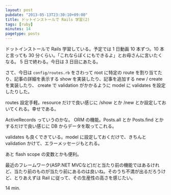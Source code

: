 ```yaml
---
layout: post
pubdate: "2013-05-13T23:30:10+09:00"
title: ドットインストールで Rails 学習(2)
tags: [ruby]
minutes: 14
pagetype: posts
---
```

ドットインストールで Rails 学習している。予定では 1 日動画 10 本ずつ。10 本と言っても 30 分くらい。「これならぼくにもできるよ」とお母さんに言いたくなる。 5 日で終わる。今日は 3 日目にあたる。

さて、今日は `config/routes.rb` をさわって root に特定の route を割り当てたり、記事の詳細を表示する show を実装したり、記事を追加する new / create を実装したり、 create で validation がかかるように model に validates を設定したりした。

routes 設定手軽。resource だけで良い感じに /show とか /new とか設定しておいてくれる。幸せである。

 ActiveRecords っていうのかな。 ORM の機能。Posts.all とか Posts.find とかするだけで良い感じに DB からデータを取ってこれる。

validates も良くできている。model に設定しておくだけで、きちんと validation かけて、エラーメッセージもとれる。

あと flash scope の変数とかも便利。

最近のフレームワーク(ASP.NET MVCなど)だと当たり前の機能ではあるけれど、当たり前のものが当たり前にあるのは良いね。そのうち不満が出るだろうけど、とりあえずは Rail に従って、その生産性の高さを感じたい。

14 min.

